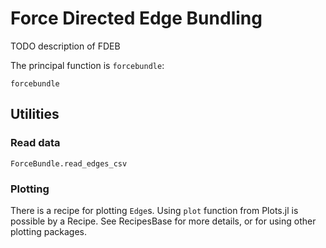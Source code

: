 # Force Directed Edge Bundling 

TODO description of FDEB

The principal function is `forcebundle`:
```docs 
forcebundle
``` 
## Utilities 

### Read data
```docs 
ForceBundle.read_edges_csv
```

### Plotting 

There is a recipe for plotting `Edge`s. Using `plot` function from Plots.jl is possible by a Recipe. See RecipesBase for more details, or for using other plotting packages.